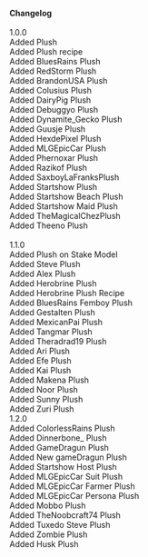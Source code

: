 **Changelog**<br>
<br>
1.0.0<br>
Added Plush<br>
Added Plush recipe<br>
Added BluesRains Plush<br>
Added RedStorm Plush<br>
Added BrandonUSA Plush<br>
Added Colusius Plush<br>
Added DairyPig Plush<br>
Added Debuggyo Plush<br>
Added Dynamite_Gecko Plush<br>
Added Guusje Plush<br>
Added HexdePixel Plush<br>
Added MLGEpicCar Plush<br>
Added Phernoxar Plush<br>
Added Razikof Plush<br>
Added SaxboyLaFranksPlush<br>
Added Startshow Plush<br>
Added Startshow Beach Plush<br>
Added Startshow Maid Plush<br>
Added TheMagicalChezPlush<br>
Added Theeno Plush<br>
<br>
1.1.0<br>
Added Plush on Stake Model<br>
Added Steve Plush<br>
Added Alex Plush<br>
Added Herobrine Plush<br>
Added Herobrine Plush Recipe<br>
Added BluesRains Femboy Plush<br>
Added Gestalten Plush<br>
Added MexicanPai Plush<br>
Added Tangmar Plush<br>
Added Theradrad19 Plush<br>
Added Ari Plush<br>
Added Efe Plush<br>
Added Kai Plush<br>
Added Makena Plush<br>
Added Noor Plush<br>
Added Sunny Plush<br>
Added Zuri Plush
<br>
1.2.0<br>
Added ColorlessRains Plush<br>
Added Dinnerbone_ Plush<br>
Added GameDragun Plush<br>
Added New gameDragun Plush<br>
Added Startshow Host Plush<br>
Added MLGEpicCar Suit Plush<br>
Added MLGEpicCar Farmer Plush<br>
Added MLGEpicCar Persona Plush<br>
Added Mobbo Plush<br>
Added TheNoobcraft74 Plush<br>
Added Tuxedo Steve Plush<br>
Added Zombie Plush<br>
Added Husk Plush<br>
